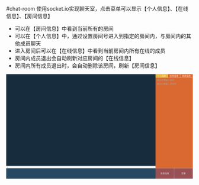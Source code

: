 #chat-room
使用socket.io实现聊天室，点击菜单可以显示【个人信息】、【在线信息】、【房间信息】
* 可以在【房间信息】中看到当前所有的房间
* 可以在【个人信息】中，通过设置房间号进入到指定的房间内，与房间内的其他成员聊天
* 进入房间后可以在【在线信息】中看到当前房间内所有在线的成员
* 房间内成员退出会自动刷新对应房间的【在线信息】
* 房间内所有成员退出时，会自动删除该房间，刷新【房间信息】

![chat-room](https://raw.githubusercontent.com/PolarisSky/chatroom/master/chat-room.PNG)
